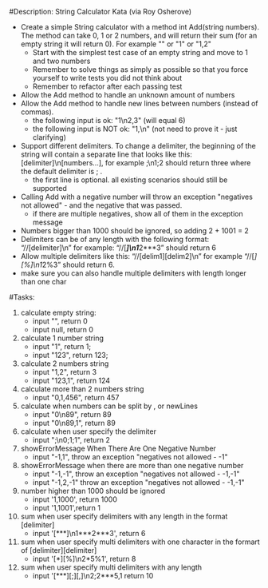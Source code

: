#Description:
String Calculator Kata (via Roy Osherove)


* Create a simple String calculator with a method int Add(string numbers). The method can take 0, 1 or 2 numbers, and will return their sum (for an empty string it will return 0). For example "" or "1" or "1,2"
	- Start with the simplest test case of an empty string and move to 1 and two numbers
	- Remember to solve things as simply as possible so that you force yourself to write tests you did not think about
	- Remember to refactor after each passing test
* Allow the Add method to handle an unknown amount of numbers
* Allow the Add method to handle new lines between numbers (instead of commas).
	- the following input is ok: "1\n2,3" (will equal 6)
	- the following input is NOT ok: "1,\n" (not need to prove it - just clarifying)
* Support different delimiters. To change a delimiter, the beginning of the string will contain a separate line that looks like this: [delimiter]\n[numbers...], for example ;\n1;2 should return three where the default delimiter is ; .
	- the first line is optional. all existing scenarios should still be supported
* Calling Add with a negative number will throw an exception "negatives not allowed" - and the negative that was passed.
	- if there are multiple negatives, show all of them in the exception message
* Numbers bigger than 1000 should be ignored, so adding 2 + 1001  = 2
* Delimiters can be of any length with the following format:  “//[delimiter]\n” for example: “//[***]\n1***2***3” should return 6
* Allow multiple delimiters like this:  “//[delim1][delim2]\n” for example “//[*][%]\n1*2%3” should return 6.
* make sure you can also handle multiple delimiters with length longer than one char


#Tasks:

1. calculate empty string:
	* input "", return 0
	* input null, return 0
2. calculate 1 number string
	* input "1", return 1;
	* input "123", return 123;
3. calculate 2 numbers string
	* input "1,2", return 3
	* input "123,1", return 124
4. calculate more than 2 numbers string
	* input "0,1,456", return 457
5. calculate when numbers can be split by , or newLines
	* input "0\n89", return 89
	* input "0\n89,1", return 89
6. calculate when user specify the delimiter
	* input ";\n0;1;1", return 2
7. showErrorMessage When There Are One Negative Number
	* input "-1,1", throw an exception "negatives not allowed - -1"
8. showErrorMessage when there are more than one negative number
	* input "-1,-1", throw an exception "negatives not allowed - -1,-1"
	* input "-1,2,-1" throw an exception "negatives not allowed - -1,-1"
9. number higher than 1000 should be ignored
	* input '1,1000', return 1000
	* input '1,1001',return 1
10. sum when user specify delimiters with any length in the format [delimiter]
	* input '[\*\*\*]\n1\*\*\*2***3', return 6
11. sum when user specify multi delimiters with one character in the formart of [delimiter][delimiter]
	* input '[\*][%]\n2*5%1', return 8
12. sum when user specify multi delimiters with any length
	* input '[\*\*\*][;][,]\n2;2***5,1 return 10